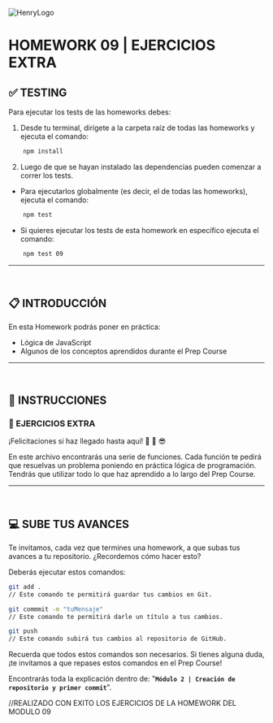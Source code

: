 ![HenryLogo](../Assets//logoBannerHenry.png)

# **HOMEWORK 09 | EJERCICIOS EXTRA**

## **✅ TESTING**

Para ejecutar los tests de las homeworks debes:

1. Desde tu terminal, dirígete a la carpeta raíz de todas las homeworks y ejecuta el comando:

```bash
    npm install
```

2. Luego de que se hayan instalado las dependencias pueden comenzar a correr los tests.

-  Para ejecutarlos globalmente (es decir, el de todas las homeworks), ejecuta el comando:

```bash
    npm test
```

-  Si quieres ejecutar los tests de esta homework en específico ejecuta el comando:

```bash
    npm test 09
```

---

</br >

## **📋 INTRODUCCIÓN**

En esta Homework podrás poner en práctica:

-  Lógica de JavaScript
-  Algunos de los conceptos aprendidos durante el Prep Course

---

</br >

## **📌 INSTRUCCIONES**

### **📍 EJERCICIOS EXTRA**

¡Felicitaciones si haz llegado hasta aquí! 🤩 🥳 😎

En este archivo encontrarás una serie de funciones. Cada función te pedirá que resuelvas un problema poniendo en práctica lógica de programación. Tendrás que utilizar todo lo que haz aprendido a lo largo del Prep Course.

---

</br >

## **💻 SUBE TUS AVANCES**

Te invitamos, cada vez que termines una homework, a que subas tus avances a tu repositorio. ¿Recordemos cómo hacer esto?

Deberás ejecutar estos comandos:

```bash
git add .
// Este comando te permitirá guardar tus cambios en Git.

git commmit -m "tuMensaje"
// Este comando te permitirá darle un título a tus cambios.

git push
// Este comando subirá tus cambios al repositorio de GitHub.
```

Recuerda que todos estos comandos son necesarios. Si tienes alguna duda, ¡te invitamos a que repases estos comandos en el Prep Course!

Encontrarás toda la explicación dentro de: "**`Módulo 2 | Creación de repositorio y primer commit`**".

//REALIZADO CON EXITO LOS EJERCICIOS DE LA HOMEWORK DEL MODULO 09